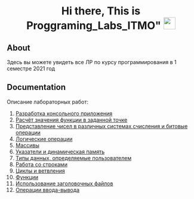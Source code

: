 <h1 align="center">Hi there, This is Proggraming_Labs_ITMO"
<img src="https://github.com/blackcater/blackcater/raw/main/images/Hi.gif" height="32"/></h1>

## About
Здесь вы можете увидеть все ЛР по курсу программирования в 1 семестре 2021 год 

## Documentation

Описание лабораторных работ:
1. [Разработка консольного приложения](https://github.com/RomanKosovets/Programming-labs/blob/main/%D0%9B%D0%A0/C.%20%D0%A0%D0%B0%D0%B1%D0%BE%D1%82%D0%B0%201.%20%D0%92%D0%B0%D1%80%D0%B8%D0%B0%D0%BD%D1%82%D1%8B%20%D0%B7%D0%B0%D0%B4%D0%B0%D0%BD%D0%B8%D0%B9.doc)
2. [Расчёт значения функции в заданной точке](https://github.com/RomanKosovets/Programming-labs/blob/main/2%20laba.c)
3. [Представление чисел в различных системах счисления и битовые операции]()
4. [Логические операции]()
5. [Массивы]()
6. [Указатели и динамическая память]()
7. [Типы данных, определяемые пользователем]()
8. [Работа со строками]()
9. [Циклы и ветвления]()
10. [Функции]()
11. [Иcпользование заголовочных файлов]()
12. [Операции ввода-вывода]()
